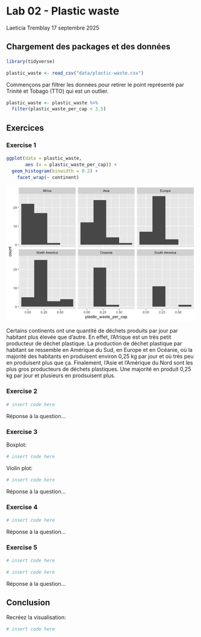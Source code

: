 Lab 02 - Plastic waste
================
Laeticia Tremblay
17 septembre 2025

## Chargement des packages et des données

``` r
library(tidyverse) 
```

``` r
plastic_waste <- read_csv("data/plastic-waste.csv")
```

Commençons par filtrer les données pour retirer le point représenté par
Trinité et Tobago (TTO) qui est un outlier.

``` r
plastic_waste <- plastic_waste %>%
  filter(plastic_waste_per_cap < 3.5)
```

## Exercices

### Exercise 1

``` r
ggplot(data = plastic_waste, 
       aes (x = plastic_waste_per_cap)) +
  geom_histogram(binwidth = 0.2) +
    facet_wrap(~ continent)
```

![](lab-02_files/figure-gfm/plastic-waste-continent-1.png)<!-- -->

Certains continents ont une quantité de déchets produits par jour par
habitant plus élevée que d’autre. En effet, l’Afrique est un très petit
producteur de déchet plastique. La production de déchet plastique par
habitant se ressemble en Amérique du Sud, en Europe et en Océanie, où la
majorité des habitants en produisent environ 0,25 kg par jour et où très
peu en produisent plus que ça. Finalement, l’Asie et l’Amérique du Nord
sont les plus gros producteurs de déchets plastiques. Une majorité en
produit 0,25 kg par jour et plusieurs en prodsuisent plus.

### Exercise 2

``` r
# insert code here
```

Réponse à la question…

### Exercise 3

Boxplot:

``` r
# insert code here
```

Violin plot:

``` r
# insert code here
```

Réponse à la question…

### Exercise 4

``` r
# insert code here
```

Réponse à la question…

### Exercise 5

``` r
# insert code here
```

``` r
# insert code here
```

Réponse à la question…

## Conclusion

Recréez la visualisation:

``` r
# insert code here
```
